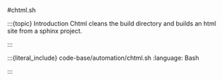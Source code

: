 #chtml.sh

:::{topic} Introduction
Chtml cleans the build directory and builds an html site from a sphinx project.  
 
:::

:::{literal_include} code-base/automation/chtml.sh
:language: Bash

:::

